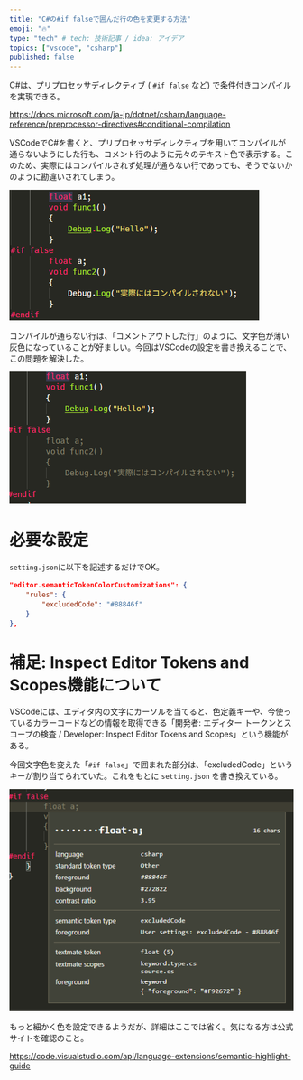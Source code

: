 ```yaml
---
title: "C#の#if falseで囲んだ行の色を変更する方法"
emoji: "🔥"
type: "tech" # tech: 技術記事 / idea: アイデア
topics: ["vscode", "csharp"]
published: false
---
```


C#は、プリプロセッサディレクティブ ( `#if false` など) で条件付きコンパイルを実現できる。

https://docs.microsoft.com/ja-jp/dotnet/csharp/language-reference/preprocessor-directives#conditional-compilation

VSCodeでC#を書くと、プリプロセッサディレクティブを用いてコンパイルが通らないようにした行も、コメント行のように元々のテキスト色で表示する。このため、実際にはコンパイルされず処理が通らない行であっても、そうでないかのように勘違いされてしまう。

![](/images/2022/04/08/01.png)

コンパイルが通らない行は、「コメントアウトした行」のように、文字色が薄い灰色になっていることが好ましい。今回はVSCodeの設定を書き換えることで、この問題を解決した。

![](/images/2022/04/08/02.png)

# 必要な設定

`setting.json`に以下を記述するだけでOK。

```json
"editor.semanticTokenColorCustomizations": {
    "rules": {
        "excludedCode": "#88846f"
    }
},
```

# 補足: Inspect Editor Tokens and Scopes機能について

VSCodeには、エディタ内の文字にカーソルを当てると、色定義キーや、今使っているカラーコードなどの情報を取得できる「開発者: エディター トークンとスコープの検査 / Developer: Inspect Editor Tokens and Scopes」という機能がある。

今回文字色を変えた「`#if false`」で囲まれた部分は、「excludedCode」というキーが割り当てられていた。これをもとに `setting.json` を書き換えている。

![](/images/2022/04/08/03.png)

もっと細かく色を設定できるようだが、詳細はここでは省く。気になる方は公式サイトを確認のこと。

https://code.visualstudio.com/api/language-extensions/semantic-highlight-guide
